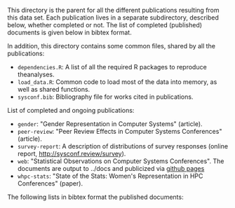 This directory is the parent for all the different publications resulting from this data set. Each publication lives in a separate subdirectory, described below, whether completed or not. The list of completed (published) documents is given below in bibtex format.

In addition, this directory contains some common files, shared by all the publications:

  * `dependencies.R`: A list of all the required R packages to reproduce theanalyses.
  * `load_data.R`: Common code to load most of the data into memory, as well as shared functions.
  * `sysconf.bib`: Bibliography file for works cited in publications.

List of completed and ongoing publications:

  * `gender`: "Gender Representation in Computer Systems" (article).
  * `peer-review`: "Peer Review Effects in Computer Systems Conferences" (article).
  * `survey-report`: A description of  distributions of survey responses (online report, http://sysconf.review/survey).
  * `web`: "Statistical Observations on Computer Systems Conferences". The documents are output to ../docs and publicized via [github pages](http://eitanf.github.io/sysconf/)
  * `whpc-stats`: "State of the Stats: Women's Representation in HPC Conferences" (paper).

The following lists in bibtex format the published documents:

